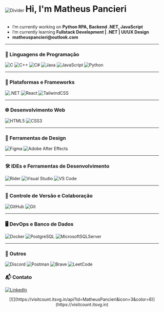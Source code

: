 <!-- Horizontal Divider -->
<img src="https://user-images.githubusercontent.com/73097560/115834477-dbab4500-a447-11eb-908a-139a6edaec5c.gif" alt="Divider">

<!-- Header -->
<h1 style="display: inline-block;">Hi, I'm Matheus Pancieri</h1>

<!-- Intro -->
<ul>
  <li>I’m currently working on <strong>Python RPA, Backend .NET, JavaScript</strong></li>
  <li>I’m currently learning <strong>Fullstack Development | .NET | UI/UX Design</strong></li>
  <li><strong>matheuspancieri@outlook.com</strong></li>
</ul>

<!-- Technologies -->
<!-- Linguagens de Programação -->
---

### 📌 Linguagens de Programação
![C](https://img.shields.io/badge/C-00599C?style=for-the-badge&logo=c&logoColor=white)
![C++](https://img.shields.io/badge/C++-00599C?style=for-the-badge&logo=c%2B%2B&logoColor=white)
![C#](https://img.shields.io/badge/C%23-239120?style=for-the-badge&logo=c-sharp&logoColor=white)
![Java](https://img.shields.io/badge/Java-ED8B00?style=for-the-badge&logo=openjdk&logoColor=white)
![JavaScript](https://img.shields.io/badge/JavaScript-F7DF1E?style=for-the-badge&logo=javascript&logoColor=black)
![Python](https://img.shields.io/badge/Python-3776AB?style=for-the-badge&logo=python&logoColor=white)

---

### 🚀 Plataformas e Frameworks
![.NET](https://img.shields.io/badge/.NET-512BD4?style=for-the-badge&logo=dotnet&logoColor=white)
![React](https://img.shields.io/badge/react-%2320232a.svg?style=for-the-badge&logo=react&logoColor=%2361DAFB)
![TailwindCSS](https://img.shields.io/badge/tailwindcss-%2338B2AC.svg?style=for-the-badge&logo=tailwind-css&logoColor=white)

---

### 🌐 Desenvolvimento Web
![HTML5](https://img.shields.io/badge/HTML5-E34F26?style=for-the-badge&logo=html5&logoColor=white)
![CSS3](https://img.shields.io/badge/CSS3-1572B6?style=for-the-badge&logo=css3&logoColor=white)

---

### 🎨 Ferramentas de Design
![Figma](https://img.shields.io/badge/Figma-F24E1E?style=for-the-badge&logo=figma&logoColor=white)
![Adobe After Effects](https://img.shields.io/badge/After%20Effects-9999FF?style=for-the-badge&logo=adobeaftereffects&logoColor=white)

---

### 🛠️ IDEs e Ferramentas de Desenvolvimento
![Rider](https://img.shields.io/badge/Rider-000000?style=for-the-badge&logo=rider&logoColor=white)
![Visual Studio](https://img.shields.io/badge/Visual_Studio-5C2D91?style=for-the-badge&logo=visual%20studio&logoColor=white)
![VS Code](https://img.shields.io/badge/VS_Code-007ACC?style=for-the-badge&logo=visual%20studio%20code&logoColor=white)

---

### 🔄 Controle de Versão e Colaboração
![GitHub](https://img.shields.io/badge/GitHub-181717?style=for-the-badge&logo=github&logoColor=white)
![Git](https://img.shields.io/badge/Git-F05032?style=for-the-badge&logo=git&logoColor=white)

---

### 🖥️ DevOps e Banco de Dados
![Docker](https://img.shields.io/badge/Docker-2496ED?style=for-the-badge&logo=docker&logoColor=white)
![PostgreSQL](https://img.shields.io/badge/PostgreSQL-336791?style=for-the-badge&logo=postgresql&logoColor=white)
![MicrosoftSQLServer](https://img.shields.io/badge/Microsoft%20SQL%20Server-CC2927?style=for-the-badge&logo=microsoft%20sql%20server&logoColor=white)

---

### 🔧 Outros
![Discord](https://img.shields.io/badge/Discord-5865F2?style=for-the-badge&logo=discord&logoColor=white)
![Postman](https://img.shields.io/badge/Postman-FF6C37?style=for-the-badge&logo=postman&logoColor=white)
![Brave](https://img.shields.io/badge/Brave-FB542B?style=for-the-badge&logo=Brave&logoColor=white)
![LeetCode](https://img.shields.io/badge/LeetCode-000000?style=for-the-badge&logo=LeetCode&logoColor=#d16c06)


<!-- Contact -->
### 📬 Contato
[![LinkedIn](https://img.shields.io/badge/LinkedIn-%230077B5.svg?style=for-the-badge&logo=linkedin&logoColor=white)](https://br.linkedin.com/in/matheus-pancieri-preza-da-silva-159923275)



<!-- Profile Visit Count -->
<div align="center">
  [![](https://visitcount.itsvg.in/api?id=MatheusPancieri&icon=3&color=6)](https://visitcount.itsvg.in)
</div>

<!-- Horiz
